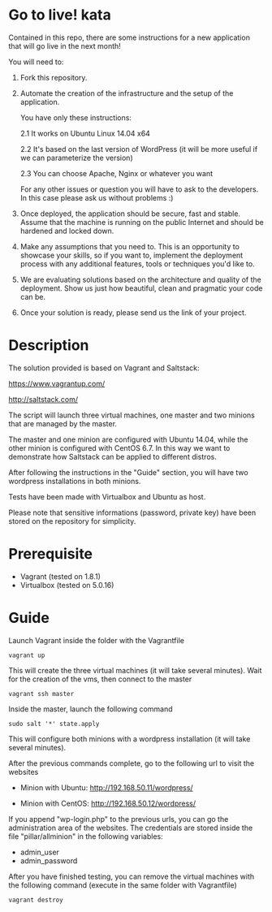 Go to live! kata
==================================

Contained in this repo, there are some instructions for a new application that will go live in the next month!

You will need to:

1. Fork this repository.

2. Automate the creation of the infrastructure and the setup of the application.

   You have only these instructions:

   2.1 It works on Ubuntu Linux 14.04 x64

   2.2 It's based on the last version of WordPress (it will be more useful if we can parameterize the version)

   2.3 You can choose Apache, Nginx or whatever you want

   For any other issues or question you will have to ask to the developers. In this case please ask us without problems :)

3. Once deployed, the application should be secure, fast and stable. Assume that the machine is running on the public Internet and should be hardened and locked down.

4. Make any assumptions that you need to. This is an opportunity to showcase your skills, so if you want to, implement the deployment process with any additional features, tools or techniques you'd like to.

5. We are evaluating solutions based on the architecture and quality of the deployment. Show us just how beautiful, clean and pragmatic your code can be.

6. Once your solution is ready, please send us the link of your project.

Description
=================================

The solution provided is based on Vagrant and Saltstack:

  https://www.vagrantup.com/

  http://saltstack.com/

The script will launch three virtual machines, one master and two minions that are managed by the master.

The master and one minion are configured with Ubuntu 14.04, while the other minion is configured with CentOS 6.7. In this way we want to demonstrate how Saltstack can be applied to different distros.


After following the instructions in the "Guide" section, you will have two wordpress installations in both minions.

Tests have been made with Virtualbox and Ubuntu as host.

Please note that sensitive informations (password, private key) have been stored on the repository for simplicity.

Prerequisite
=================================

* Vagrant (tested on 1.8.1)
* Virtualbox (tested on 5.0.16)

Guide
=================================

Launch Vagrant inside the folder with the Vagrantfile

    vagrant up

This will create the three virtual machines (it will take several minutes). Wait for the creation of the vms, then connect to the master

    vagrant ssh master

Inside the master, launch the following command

    sudo salt '*' state.apply

This will configure both minions with a wordpress installation (it will take several minutes).

After the previous commands complete, go to the following url to visit the websites

  * Minion with Ubuntu: http://192.168.50.11/wordpress/

  * Minion with CentOS: http://192.168.50.12/wordpress/

If you append "wp-login.php" to the previous urls, you can go the administration area of the websites. The credentials are stored inside the file "pillar/allminion" in the following variables:

  * admin_user
  * admin_password

After you have finished testing, you can remove the virtual machines with the following command (execute in the same folder with Vagrantfile)

    vagrant destroy
